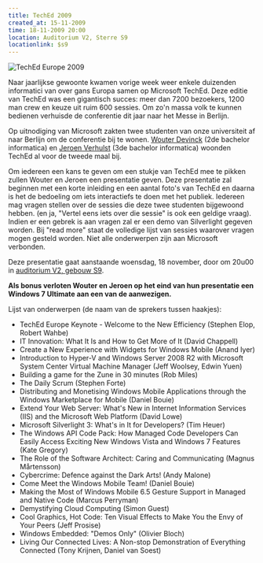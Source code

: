 ```yaml
---
title: TechEd 2009
created_at: 15-11-2009
time: 18-11-2009 20:00
location: Auditorium V2, Sterre S9
locationlink: $s9
---
```


![TechEd Europe 2009](https://zeus.ugent.be/wp-content/uploads/2009/11/teched.png "TechEd Europe 2009")

Naar jaarlijkse gewoonte kwamen vorige week weer enkele duizenden informatici van over gans Europa samen op Microsoft TechEd. Deze editie van TechEd was een gigantisch succes: meer dan 7200 bezoekers, 1200 man crew en keuze uit ruim 600 sessies. Om zo'n massa volk te kunnen bedienen verhuisde de conferentie dit jaar naar het Messe in Berlijn.

Op uitnodiging van Microsoft zakten twee studenten van onze universiteit af naar Berlijn om de conferentie bij te wonen. [Wouter Devinck](https://www.wouterdevinck.net/) (2de bachelor informatica) en [Jeroen Verhulst](https://www.jeroenverhulst.com/) (3de bachelor informatica) woonden TechEd al voor de tweede maal bij.

Om iedereen een kans te geven om een stukje van TechEd mee te pikken zullen Wouter en Jeroen een presentatie geven. Deze presentatie zal beginnen met een korte inleiding en een aantal foto's van TechEd en daarna is het de bedoeling om iets interactiefs te doen met het publiek. Iedereen mag vragen stellen over de sessies die deze twee studenten bijgewoond hebben. (en ja, "Vertel eens iets over die sessie" is ook een geldige vraag). Indien er een gebrek is aan vragen zal er een demo van Silverlight gegeven worden. Bij "read more" staat de volledige lijst van sessies waarover vragen mogen gesteld worden. Niet alle onderwerpen zijn aan Microsoft verbonden.

Deze presentatie gaat aanstaande woensdag, 18 november, door om 20u00 in [auditorium V2, gebouw S9](https://zeus.ugent.be/over-zeus-wpi/waar-vind-je-ons/).

**Als bonus verloten Wouter en Jeroen op het eind van hun presentatie een Windows 7 Ultimate aan een van de aanwezigen.**

<!-- more -->

Lijst van onderwerpen (de naam van de sprekers tussen haakjes):

- TechEd Europe Keynote - Welcome to the New Efficiency (Stephen Elop, Robert Wahbe)
- IT Innovation: What It Is and How to Get More of It (David Chappell)
- Create a New Experience with Widgets for Windows Mobile (Anand Iyer)
- Introduction to Hyper-V and Windows Server 2008 R2 with Microsoft System Center Virtual Machine Manager (Jeff Woolsey, Edwin Yuen)
- Building a game for the Zune in 30 minutes (Rob Miles)
- The Daily Scrum (Stephen Forte)
- Distributing and Monetising Windows Mobile Applications through the Windows Marketplace for Mobile (Daniel Bouie)
- Extend Your Web Server: What's New in Internet Information Services (IIS) and the Microsoft Web Platform (David Lowe)
- Microsoft Silverlight 3: What's in It for Developers? (Tim Heuer)
- The Windows API Code Pack: How Managed Code Developers Can Easily Access Exciting New Windows Vista and Windows 7 Features (Kate Gregory)
- The Role of the Software Architect: Caring and Communicating (Magnus Mårtensson)
- Cybercrime: Defence against the Dark Arts! (Andy Malone)
- Come Meet the Windows Mobile Team! (Daniel Bouie)
- Making the Most of Windows Mobile 6.5 Gesture Support in Managed and Native Code (Marcus Perryman)
- Demystifying Cloud Computing (Simon Guest)
- Cool Graphics, Hot Code: Ten Visual Effects to Make You the Envy of Your Peers (Jeff Prosise)
- Windows Embedded: "Demos Only" (Olivier Bloch)
- Living Our Connected Lives: A Non-stop Demonstration of Everything Connected (Tony Krijnen, Daniel van Soest)
